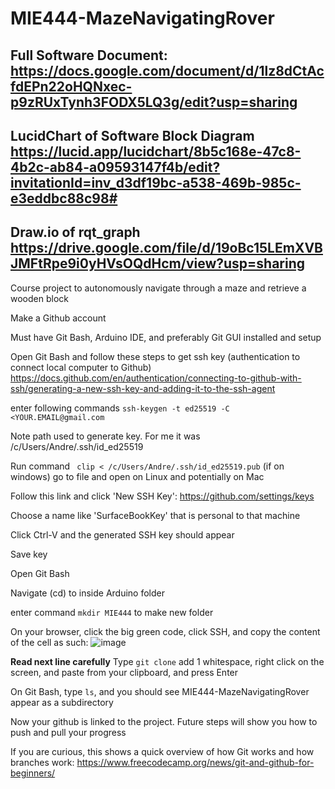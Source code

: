 # MIE444-MazeNavigatingRover

## Full Software Document: https://docs.google.com/document/d/1lz8dCtAcfdEPn22oHQNxec-p9zRUxTynh3FODX5LQ3g/edit?usp=sharing

## LucidChart of Software Block Diagram https://lucid.app/lucidchart/8b5c168e-47c8-4b2c-ab84-a09593147f4b/edit?invitationId=inv_d3df19bc-a538-469b-985c-e3eddbc88c98#

## Draw.io of rqt_graph https://drive.google.com/file/d/19oBc15LEmXVBJMFtRpe9i0yHVsOQdHcm/view?usp=sharing

Course project to autonomously navigate through a maze and retrieve a wooden block

Make a Github account

Must have Git Bash, Arduino IDE, and preferably Git GUI installed and setup

Open Git Bash and follow these steps to get ssh key (authentication to connect local computer to Github) https://docs.github.com/en/authentication/connecting-to-github-with-ssh/generating-a-new-ssh-key-and-adding-it-to-the-ssh-agent

enter following commands
`ssh-keygen -t ed25519 -C <YOUR.EMAIL@gmail.com`

Note path used to generate key. For me it was /c/Users/Andre/.ssh/id_ed25519

Run command ` clip < /c/Users/Andre/.ssh/id_ed25519.pub` (if on windows)
            go to file and open on Linux and potentially on Mac

Follow this link and click 'New SSH Key': https://github.com/settings/keys

Choose a name like 'SurfaceBookKey' that is personal to that machine

Click Ctrl-V and the generated SSH key should appear

Save key

Open Git Bash

Navigate (cd) to inside Arduino folder

enter command `mkdir MIE444` to make new folder

On your browser, click the big green code, click SSH, and copy the content of the cell as such: ![image](https://user-images.githubusercontent.com/68564062/194407265-92a315af-f8ea-46d6-bb84-b194fa2f0869.png)

**Read next line carefully**
Type `git clone` add 1 whitespace, right click on the screen, and paste from your clipboard, and press Enter

On Git Bash, type `ls`, and you should see MIE444-MazeNavigatingRover appear as a subdirectory

Now your github is linked to the project. Future steps will show you how to push and pull your progress

If you are curious, this shows a quick overview of how Git works and how branches work: https://www.freecodecamp.org/news/git-and-github-for-beginners/
